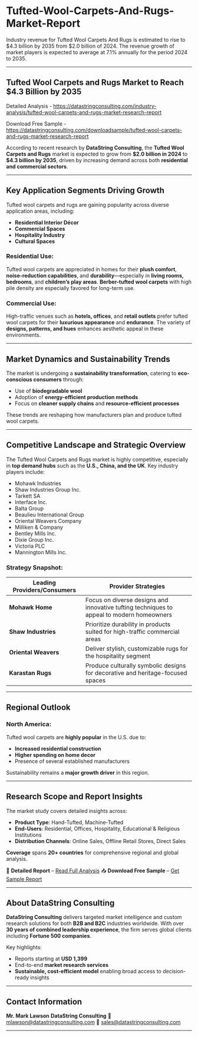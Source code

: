 # Tufted-Wool-Carpets-And-Rugs-Market-Report

Industry revenue for Tufted Wool Carpets And Rugs is estimated to rise to $4.3 billion by 2035 from $2.0 billion of 2024. The revenue growth of market players is expected to average at 7.1% annually for the period 2024 to 2035.

---

## **Tufted Wool Carpets and Rugs Market to Reach \$4.3 Billion by 2035**

Detailed Analysis - https://datastringconsulting.com/industry-analysis/tufted-wool-carpets-and-rugs-market-research-report

Download Free Sample - https://datastringconsulting.com/downloadsample/tufted-wool-carpets-and-rugs-market-research-report

According to recent research by **DataString Consulting**, the **Tufted Wool Carpets and Rugs** market is expected to grow from **\$2.0 billion in 2024** to **\$4.3 billion by 2035**, driven by increasing demand across both **residential and commercial sectors**.

---

## **Key Application Segments Driving Growth**

Tufted wool carpets and rugs are gaining popularity across diverse application areas, including:

* **Residential Interior Décor**
* **Commercial Spaces**
* **Hospitality Industry**
* **Cultural Spaces**

### Residential Use:

Tufted wool carpets are appreciated in homes for their **plush comfort**, **noise-reduction capabilities**, and **durability**—especially in **living rooms, bedrooms**, and **children’s play areas**. **Berber-tufted wool carpets** with high pile density are especially favored for long-term use.

### Commercial Use:

High-traffic venues such as **hotels, offices**, and **retail outlets** prefer tufted wool carpets for their **luxurious appearance** and **endurance**. The variety of **designs, patterns, and hues** enhances aesthetic appeal in these environments.

---

## **Market Dynamics and Sustainability Trends**

The market is undergoing a **sustainability transformation**, catering to **eco-conscious consumers** through:

* Use of **biodegradable wool**
* Adoption of **energy-efficient production methods**
* Focus on **cleaner supply chains** and **resource-efficient processes**

These trends are reshaping how manufacturers plan and produce tufted wool carpets.

---

## **Competitive Landscape and Strategic Overview**

The Tufted Wool Carpets and Rugs market is highly competitive, especially in **top demand hubs** such as the **U.S., China, and the UK**. Key industry players include:

* Mohawk Industries
* Shaw Industries Group Inc.
* Tarkett SA
* Interface Inc.
* Balta Group
* Beaulieu International Group
* Oriental Weavers Company
* Milliken & Company
* Bentley Mills Inc.
* Dixie Group Inc.
* Victoria PLC
* Mannington Mills Inc.

### Strategy Snapshot:

| **Leading Providers/Consumers** | **Provider Strategies**                                                                   |
| ------------------------------- | ----------------------------------------------------------------------------------------- |
| **Mohawk Home**                 | Focus on diverse designs and innovative tufting techniques to appeal to modern homeowners |
| **Shaw Industries**             | Prioritize durability in products suited for high-traffic commercial areas                |
| **Oriental Weavers**            | Deliver stylish, customizable rugs for the hospitality segment                            |
| **Karastan Rugs**               | Produce culturally symbolic designs for decorative and heritage-focused spaces            |

---

## **Regional Outlook**

### North America:

Tufted wool carpets are **highly popular** in the U.S. due to:

* **Increased residential construction**
* **Higher spending on home decor**
* Presence of several established manufacturers

Sustainability remains a **major growth driver** in this region.

---

## **Research Scope and Report Insights**

The market study covers detailed insights across:

* **Product Type**: Hand-Tufted, Machine-Tufted
* **End-Users**: Residential, Offices, Hospitality, Educational & Religious Institutions
* **Distribution Channels**: Online Sales, Offline Retail Stores, Direct Sales

**Coverage** spans **20+ countries** for comprehensive regional and global analysis.

📄 **Detailed Report** – [Read Full Analysis](https://datastringconsulting.com/industry-analysis/tufted-wool-carpets-and-rugs-market-research-report)
📥 **Download Free Sample** – [Get Sample Report](https://datastringconsulting.com/downloadsample/tufted-wool-carpets-and-rugs-market-research-report)

---

## **About DataString Consulting**

**DataString Consulting** delivers targeted market intelligence and custom research solutions for both **B2B and B2C** industries worldwide. With over **30 years of combined leadership experience**, the firm serves global clients including **Fortune 500 companies**.

Key highlights:

* Reports starting at **USD 1,399**
* End-to-end **market research services**
* **Sustainable, cost-efficient model** enabling broad access to decision-ready insights

---

## **Contact Information**

**Mr. Mark Lawson**
**DataString Consulting**
📧 [mlawson@datastringconsulting.com](mailto:mlawson@datastringconsulting.com)
📧 [sales@datastringconsulting.com](mailto:sales@datastringconsulting.com)

---

